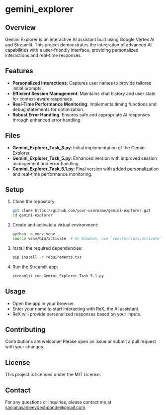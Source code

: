 # gemini_explorer

## Overview

Gemini Explorer is an interactive AI assistant built using Google Vertex AI and Streamlit. This project demonstrates the integration of advanced AI capabilities with a user-friendly interface, providing personalized interactions and real-time responses.

## Features

- **Personalized Interactions**: Captures user names to provide tailored initial prompts.
- **Efficient Session Management**: Maintains chat history and user state for context-aware responses.
- **Real-Time Performance Monitoring**: Implements timing functions and debug statements for optimization.
- **Robust Error Handling**: Ensures safe and appropriate AI responses through enhanced error handling.

## Files

- **Gemini_Explorer_Task_3.py**: Initial implementation of the Gemini Explorer.
- **Gemini_Explorer_Task_5.py**: Enhanced version with improved session management and error handling.
- **Gemini_Explorer_Task_5.1.py**: Final version with added personalization and real-time performance monitoring.

## Setup

1. Clone the repository:
   ```bash
   git clone https://github.com/your-username/gemini-explorer.git
   cd gemini-explorer
   ```

2. Create and activate a virtual environment:
   ```bash
   python -m venv venv
   source venv/bin/activate  # On Windows, use `venv\Scripts\activate`
   ```

3. Install the required dependencies:
   ```bash
   pip install -r requirements.txt
   ```

4. Run the Streamlit app:
   ```bash
   streamlit run Gemini_Explorer_Task_5.1.py
   ```

## Usage

- Open the app in your browser.
- Enter your name to start interacting with ReX, the AI assistant.
- ReX will provide personalized responses based on your inputs.

## Contributing

Contributions are welcome! Please open an issue or submit a pull request with your changes.

## License

This project is licensed under the MIT License.

## Contact

For any questions or inquiries, please contact me at sanjanasanjeevdeshpande@gmail.com.
